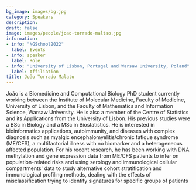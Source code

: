```yaml
---
bg_image: images/bg.jpg
category: Speakers
description: 
draft: false
image: images/people/joao-torrado-maltao.jpg
information:
- info: "NGSchool2022"
  label: Events
- info: speaker
  label: Role
- info: "University of Lisbon, Portugal and Warsaw University, Poland"
  label: Affiliation
title: João Torrado Malato
---
```


João is a Biomedicine and Computational Biology PhD student currently working between the Institute of Molecular Medicine, Faculty of Medicine, University of Lisbon, and the Faculty of Mathematics and Information Science, Warsaw University. He is also a member of the Centre of Statistics and its Applications from the University of Lisbon. His previous studies were a BSc in Biology and a MSc in Biostatistics. He is interested in bioinformatics applications, autoimmunity, and diseases with complex diagnosis such as myalgic encephalomyelitis/chronic fatigue syndrome (ME/CFS), a multifactorial illness with no biomarker and a heterogeneous affected population. For his recent research, he has been working with DNA methylation and gene expression data from ME/CFS patients to infer on population-related risks and using serology and immunological cellular compartments' data to study alternative cohort stratification and immunological profiling methods, dealing with the effects of misclassification trying to identify signatures for specific groups of patients